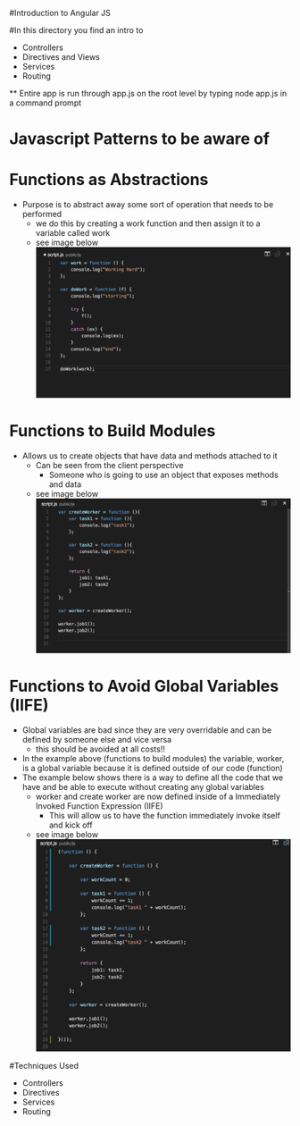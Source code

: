 #Introduction to Angular JS

#In this directory you find an intro to 
- Controllers
- Directives and Views 
- Services
- Routing

** Entire app is run through app.js on the root level by typing node app.js in a command prompt

# Javascript Patterns to be aware of

# Functions as Abstractions
- Purpose is to abstract away some sort of operation that needs to be performed
    - we do this by creating a work function and then assign it to a variable called work 
    - see image below 
    ![abstraction](public/img/functionsAsAbstractions.png)

# Functions to Build Modules
- Allows us to create objects that have data and methods attached to it
    - Can be seen from the client perspective
        - Someone who is going to use an object that exposes methods and data
    - see image below 
    ![modules](public/img/functionsAsModules.png)

# Functions to Avoid Global Variables (IIFE)
- Global variables are bad since they are very overridable and can be defined by someone else and vice versa
    - this should be avoided at all costs!!
- In the example above (functions to build modules) the variable, worker, is a global variable because it is defined outside of our code (function) 
- The example below shows there is a way to define all the code that we have and be able to execute without creating any global variables
    - worker and create worker are now defined inside of a Immediately Invoked Function Expression (IIFE)
        - This will allow us to have the function immediately invoke itself and kick off 
    - see image below 
    ![iife](public/img/functionsAsIife.png)

#Techniques Used
- Controllers
- Directives
- Services
- Routing 